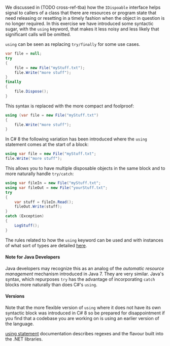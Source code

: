 We discussed in (TODO cross-ref-tba) how the `IDispoable` interface helps signal to callers of a class that there are resources or program state that need releasing or resetting in a timely fashion when the object in question is no longer required. In this exercise we have introduced some syntactic sugar, with the `using` keyword, that makes it less noisy and less likely that significant calls will be omitted.

`using` can be seen as replacing `try/finally` for some use cases.

```csharp
var file = null;
try
{
    file = new File("myStuff.txt");
    file.Write("more stuff");
}
finally
{
    file.Dispose();
}
```

This syntax is replaced with the more compact and foolproof:

```csharp
using (var file = new File("myStuff.txt")
{
    file.Write("more stuff");
}
```

In C# 8 the following variation has been introduced where the `using` statement comes at the start of a block:

```csharp
using var file = new File("myStuff.txt";
file.Write("more stuff");
```

This allows you to have multiple disposable objects in the same block and to more naturally handle `try/catch`:

```csharp
using var fileIn = new File("myStuff.txt";
using var fileOut = new File("yourStuff.txt";
try
{
    var stuff = fileIn.Read();
    fileOut.Write(stuff);
}
catch (Exception)
{
    LogStuff();
}
```

The rules related to how the `using` keyword can be used and with instances of what sort of types are detailed [here][using-statement].

#### Note for Java Developers

Java developers may recognize this as an analog of the _automatic resource management_ mechanism introduced in Java 7. They are very similar. Java's syntax, which repurposes `try` has the advantage of incorporating `catch` blocks more naturally than does C#'s `using`.

#### Versions

Note that the more flexible version of `using` where it does not have its own syntactic block was introduced in C# 8 so be prepared for disappointment if you find that a codebase you are working on is using an earlier version of the language.

[using statement][using-statement] documentation describes regexes and the flavour built into the .NET libraries.

[using-statement]: https://docs.microsoft.com/en-us/dotnet/csharp/language-reference/keywords/using-statement
